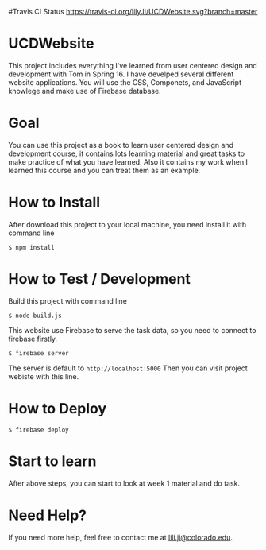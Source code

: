 
#Travis CI Status
https://travis-ci.org/lilyJi/UCDWebsite.svg?branch=master

# UCDWebsite

This project includes everything I've learned from user centered design and development with Tom in Spring 16. I have develped several different website applications. You will use the CSS, Componets, and JavaScript knowlege and make use of Firebase database.

# Goal

You can use this project as a book to learn user centered design and development course, it contains lots learning material and great tasks to make practice of what you have learned. Also it contains my work when I learned this course and you can treat them as an example.


# How to Install

After download this project to your local machine, you need install it with command line

    $ npm install

# How to Test / Development

Build this project with command line

    $ node build.js

This website use Firebase to serve the task data, so you need to connect to firebase firstly.

    $ firebase server

The server is default to `http://localhost:5000` Then you can visit project webiste with this line.

# How to Deploy

    $ firebase deploy

# Start to learn

After above steps, you can start to look at week 1 material and do task.

# Need Help?

If you need more help, feel free to contact me at lili.ji@colorado.edu.
